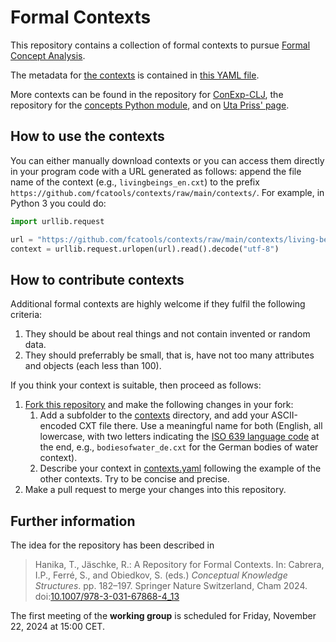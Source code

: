 # Formal Contexts

This repository contains a collection of formal contexts to pursue
[Formal Concept Analysis](https://upriss.github.io/fca/fca.html).

The metadata for [the
contexts](https://github.com/fcatools/contexts/tree/main/contexts) is
contained in [this YAML file](contexts.yaml).

More contexts can be found in the repository for
[ConExp-CLJ](https://github.com/tomhanika/conexp-clj/tree/dev/testing-data),
the repository for the [concepts Python
module](https://github.com/xflr6/concepts/tree/master/examples), and
on [Uta Priss' page](https://upriss.github.io/fca/examples.html).

## How to use the contexts

You can either manually download contexts or you can access them
directly in your program code with a URL generated as follows: append
the file name of the context (e.g., `livingbeings_en.cxt`) to the
prefix `https://github.com/fcatools/contexts/raw/main/contexts/`. For
example, in Python 3 you could do:

```python
import urllib.request

url = "https://github.com/fcatools/contexts/raw/main/contexts/living-beings-and-water/livingbeings_en.cxt"
context = urllib.request.urlopen(url).read().decode("utf-8")
```

## How to contribute contexts

Additional formal contexts are highly welcome if they fulfil the
following criteria:

1. They should be about real things and not contain invented or random
   data.
2. They should preferrably be small, that is, have not too many
   attributes and objects (each less than 100).

If you think your context is suitable, then proceed as follows:

1. [Fork this repository](https://github.com/fcatools/contexts/fork)
   and make the following changes in your fork:
   1. Add a subfolder to the [contexts](https://github.com/fcatools/contexts/tree/main/contexts)
      directory, and add your ASCII-encoded CXT file there.
      Use a meaningful name for both (English, all lowercase, with
      two letters indicating the [ISO 639 language code](https://en.wikipedia.org/wiki/List_of_ISO_639_language_codes)
      at the end, e.g., `bodiesofwater_de.cxt` for the German bodies
      of water context).
   2. Describe your context in [contexts.yaml](contexts.yaml)
      following the example of the other contexts. Try to be concise
      and precise.
2. Make a pull request to merge your changes into this repository.

## Further information

The idea for the repository has been described in

> Hanika, T., Jäschke, R.: A Repository for Formal Contexts. In:
> Cabrera, I.P., Ferré, S., and Obiedkov, S. (eds.) *Conceptual
> Knowledge Structures*. pp. 182–197. Springer Nature Switzerland,
> Cham 2024.
> doi:[10.1007/978-3-031-67868-4_13](https://doi.org/10.1007/978-3-031-67868-4_13)

The first meeting of the **working group** is scheduled for Friday,
November 22, 2024 at 15:00 CET.
